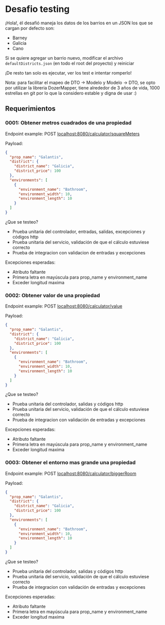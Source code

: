 # Desafio testing

¡Hola!, él desafió maneja los datos de los barrios en un JSON los que se cargan por defecto son:
- Barney
- Galicia
- Cano

Si se quiere agregar un barrio nuevo, modificar el archivo `defaultDistricts.json` (en todo el root del proyecto) y reiniciar

¡De resto tan solo es ejecutar, ver los test e intentar romperlo!

Nota: para facilitar el mapeo de DTO -> Modelo y Modelo -> DTO, se opto por utilizar la libreria DozerMapper, tiene alrededor de 3 años de vida, 1000 estrellas en git por lo que la considero estable  y digna de usar :)

## Requerimientos
### 0001: Obtener metros cuadrados de una propiedad

Endpoint example: POST [localhost:8080/calculator/squareMeters]()

Payload:

````json
{
  "prop_name": "Galantis",
  "district": {
    "district_name": "Galicia",
    "district_price": 100
  },
  "environments": [
    {
      "environment_name": "Bathroom",
      "environment_width": 10,
      "environment_length": 10
    }
  ]
}
````

¿Que se testeo?
- Prueba unitaria del controlador, entradas, salidas, excepciones y códigos http
- Prueba unitaria del servicio, validación de que el cálculo estuviese correcto
- Prueba de integracion con validacion de entradas y excepciones

Excepciones esperadas:
- Atributo faltante
- Primera letra en mayúscula para prop_name y environment_name
- Exceder longitud maxima

### 0002: Obtener valor de una propiedad

Endpoint example: POST [localhost:8080/calculator/value]()

Payload:

````json
{
  "prop_name": "Galantis",
  "district": {
    "district_name": "Galicia",
    "district_price": 100
  },
  "environments": [
    {
      "environment_name": "Bathroom",
      "environment_width": 10,
      "environment_length": 10
    }
  ]
}
````

¿Que se testeo?
- Prueba unitaria del controlador, salidas y códigos http
- Prueba unitaria del servicio, validación de que el cálculo estuviese correcto
- Prueba de integracion con validación de entradas y excepciones

Excepciones esperadas:
- Atributo faltante
- Primera letra en mayúscula para prop_name y environment_name
- Exceder longitud maxima

### 0003: Obtener el entorno mas grande una propiedad

Endpoint example: POST [localhost:8080/calculator/biggerRoom]()

Payload:

````json
{
  "prop_name": "Galantis",
  "district": {
    "district_name": "Galicia",
    "district_price": 100
  },
  "environments": [
    {
      "environment_name": "Bathroom",
      "environment_width": 10,
      "environment_length": 10
    }
  ]
}
````

¿Que se testeo?
- Prueba unitaria del controlador, salidas y códigos http
- Prueba unitaria del servicio, validación de que el cálculo estuviese correcto
- Prueba de integracion con validación de entradas y excepciones

Excepciones esperadas:
- Atributo faltante
- Primera letra en mayúscula para prop_name y environment_name
- Exceder longitud maxima

